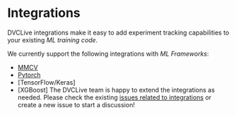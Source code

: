 # Integrations

DVCLive integrations make it easy to add experiment tracking capabilities to
your existing _ML training code_.

We currently support the following integrations with _ML Frameworks_:

- [MMCV](/docs/dvclive/integrations/mmcv)
- [Pytorch](/docs/dvclive/integrations/pytorch)
- [TensorFlow/Keras]
- [XGBoost] The DVCLive team is happy to extend the integrations as needed.
  Please check the existing
  [issues related to integrations](https://github.com/iterative/dvclive/issues?q=is%3Aissue+is%3Aopen+label%3Aintegrations)
  or create a new issue to start a discussion!
